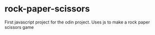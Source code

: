 # rock-paper-scissors
First javascript project for the odin project. Uses js to make a rock paper scissors game
